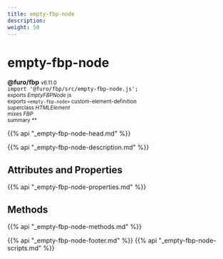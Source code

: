 ```yaml
---
title: empty-fbp-node
description: 
weight: 50
---
```


# empty-fbp-node
**@furo/fbp** <small>v6.11.0</small>
<br>`import '@furo/fbp/src/empty-fbp-node.js';`<small>
<br>exports *EmptyFBPNode* js
<br>exports `<empty-fbp-node>` custom-element-definition
<br>superclass *HTMLElement*
<br> mixes *FBP*</small>
<br><small>summary **</small>

{{% api "_empty-fbp-node-head.md" %}}



{{% api "_empty-fbp-node-description.md" %}}


## Attributes and Properties
{{% api "_empty-fbp-node-properties.md" %}}




















## Methods
{{% api "_empty-fbp-node-methods.md" %}}






















{{% api "_empty-fbp-node-footer.md" %}}
{{% api "_empty-fbp-node-scripts.md" %}}
